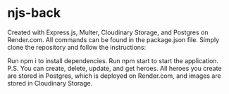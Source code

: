 # njs-back
Created with Express.js, Multer, Cloudinary Storage, and Postgres on Render.com.
All commands can be found in the package.json file.
Simply clone the repository and follow the instructions:

Run npm i to install dependencies.
Run npm start to start the application.
P.S. You can create, delete, update, and get heroes.
All heroes you create are stored in Postgres, which is deployed on Render.com, and images are stored in Cloudinary Storage.
